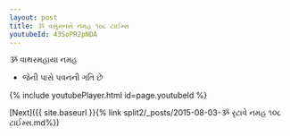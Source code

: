 ```yaml
---
layout: post
title: ૐ વસુમનસે નમહ ૧૦૮ ટાઈમ્સ
youtubeId: 43SoPR2pNDA
---
```

 
 
 ૐ વાથરમહાયા નમહ  
 
 -  જેની પાસે પવનની ગતિ છે 
 
  
 
  
 
 
 
 
 
 


{% include youtubePlayer.html id=page.youtubeId %}
 
[Next]({{ site.baseurl }}{% link  split2/_posts/2015-08-03-ૐ રૃટાવે નમહ ૧૦૮ ટાઈમ્સ.md%})
 
